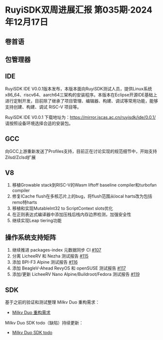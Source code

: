 # RuyiSDK双周进展汇报  第035期·2024年12月17日

## 卷首语

## 包管理器

## IDE
RuyiSDK IDE V0.0.1版本发布，本版本面向RuyiSDK测试人员，提供Linux系统 x86_64、riscv64、aarch64三架构的安装程序。本版本在Eclipse开源IDE基础上进行定制开发，目前除了继承了项目管理、编辑器、构建、调试等常用功能，能够支持创建、构建、调试 RISC-V 项目等。

RuyiSDK IDE V0.0.1 下载地址为：https://mirror.iscas.ac.cn/ruyisdk/ide/0.0.1/  请按照设备环境选择合适的安装包。

## GCC
向GCC上游重新发送了Profiles支持，目前正在讨论实现的规范细节中，开始支持Zilsd/Zclsd扩展

## V8
1. 移植Growable stack到RISC-V的Wasm liftoff baseline compiler和turbofan compiler
2. 修复ICache flush在多核芯片上的bug，将flush范围从local harts改为包括remo特harts
3. 移植和实现MutableInt32 to ScriptContext slots优化
4. 在正则表达式编译器中添加压栈后栈内存边界检测，加强安全性
5. 继续实现Leap tiering功能

## 操作系统支持矩阵
1. 继续推进 packages-index 元数据同步 CI [#107](https://github.com/ruyisdk/support-matrix/pull/107)
2. 分离 LicheeRV 和 Nezha 测试报告 [#115](https://github.com/ruyisdk/support-matrix/pull/115)
3. 添加 BPI-F3 Alpine 测试报告 [#116](https://github.com/ruyisdk/support-matrix/pull/116)
4. 添加 BeagleV-Ahead RevyOS 和 openSUSE 测试报告 [#117](https://github.com/ruyisdk/support-matrix/pull/117)
5. 添加/更新 LicheeRV Nano Alpine/Buildroot/Fedora 测试报告 [#119](https://github.com/ruyisdk/support-matrix/pull/119)

## SDK

基于之前的验证和测试整理 Milkv Duo 重构需求：

- [Milkv Duo 重构需求](https://gitee.com/yunxiangluo/milkv-duo/blob/master/%E9%87%8D%E6%9E%84%E9%9C%80%E6%B1%82.md)

Milkv Duo SDK todo（缺陷）持续更新：

- [Milkv Duo SDK todo](https://gitee.com/yunxiangluo/milkv-duo/blob/master/todo.md)
